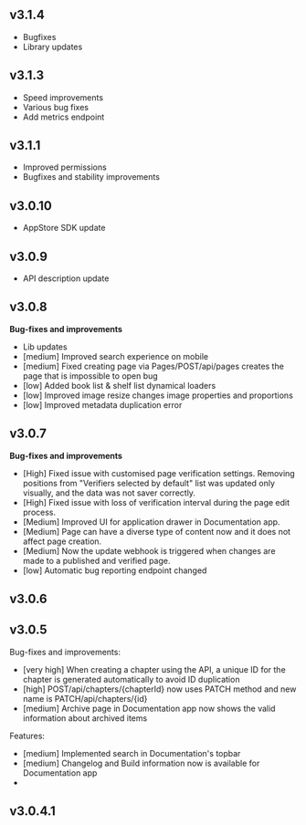 ## v3.1.4
- Bugfixes
- Library updates

## v3.1.3
- Speed improvements
- Various bug fixes
- Add metrics endpoint

## v3.1.1
- Improved permissions
- Bugfixes and stability improvements

## v3.0.10
- AppStore SDK update

## v3.0.9
- API description update


## v3.0.8

**Bug-fixes and improvements**

- Lib updates
- [medium] Improved search experience on mobile
- [medium] Fixed creating page via Pages/POST/api/pages creates the page that is impossible to open bug
- [low] Added book list & shelf list dynamical loaders
- [low] Improved image resize changes image properties and proportions
- [low] Improved metadata duplication error

## v3.0.7

**Bug-fixes and improvements**

- [High] Fixed issue with customised page verification settings. Removing positions from "Verifiers selected by default" list was updated only visually, and the data was not saver correctly. 
- [High] Fixed issue with loss of verification interval during the page edit process.
- [Medium] Improved UI for application drawer in Documentation app.
- [Medium] Page can have a diverse type of content now and it does not affect page creation.
- [Medium] Now the update webhook is triggered when changes are made to a published and verified page.
- [low] Automatic bug reporting endpoint changed

## v3.0.6

## v3.0.5

Bug-fixes and improvements:

- [very high] When creating a chapter using the API, a unique ID for the chapter is generated automatically to avoid ID duplication
- [high] POST/api/chapters/{chapterId} now uses PATCH method and new name is PATCH/api/chapters/{id}
- [medium] Archive page in Documentation app now shows the valid information about archived items

Features:

- [medium] Implemented search in Documentation's topbar
- [medium] Changelog and Build information now is available for Documentation app
- 

## v3.0.4.1
